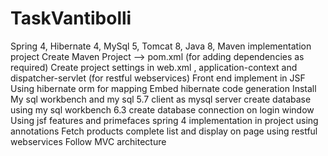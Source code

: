 # TaskVantibolli
Spring 4, Hibernate 4, MySql 5, Tomcat 8, Java 8, Maven implementation project
Create Maven Project --> pom.xml (for adding dependencies as required)
Create project settings in web.xml , application-context and dispatcher-servlet (for restful webservices)
Front end implement in JSF
Using hibernate orm for mapping 
Embed hibernate code generation 
Install My sql workbench and my sql 5.7 client as mysql server
create database  using my sql workbench 6.3
create database connection on login window
Using jsf features and primefaces
spring 4 implementation in project
using annotations
Fetch products complete list and display on page using restful webservices
Follow MVC architecture


